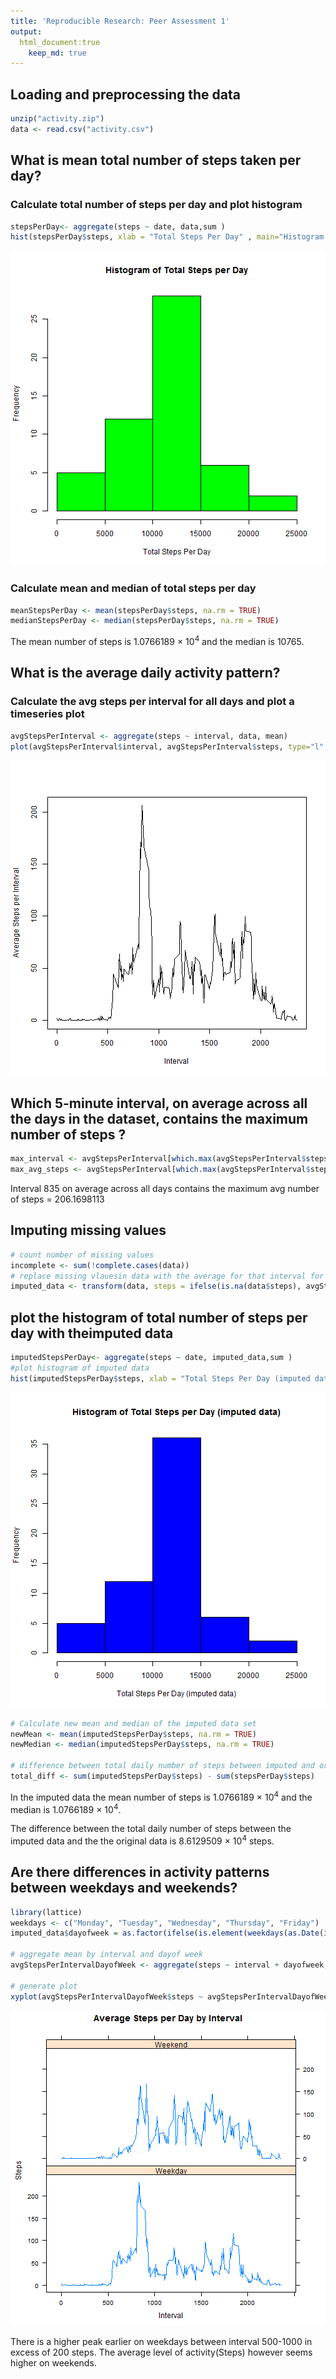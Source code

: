 ```yaml
---
title: 'Reproducible Research: Peer Assessment 1'
output:
  html_document:true
    keep_md: true
---
```



## Loading and preprocessing the data

```r
unzip("activity.zip")
data <- read.csv("activity.csv")
```

## What is mean total number of steps taken per day?

### Calculate total number of steps per day and plot histogram

```r
stepsPerDay<- aggregate(steps ~ date, data,sum )
hist(stepsPerDay$steps, xlab = "Total Steps Per Day" , main="Histogram of Total Steps per Day", col = "green")
```

![plot of chunk unnamed-chunk-2](figure/unnamed-chunk-2-1.png)
### Calculate mean and median of total steps per day

```r
meanStepsPerDay <- mean(stepsPerDay$steps, na.rm = TRUE)
medianStepsPerDay <- median(stepsPerDay$steps, na.rm = TRUE)
```

The mean number of steps is 1.0766189 &times; 10<sup>4</sup> and the median is 10765.

## What is the average daily activity pattern?
### Calculate the avg steps per interval for all days and plot a timeseries plot

```r
avgStepsPerInterval <- aggregate(steps ~ interval, data, mean)
plot(avgStepsPerInterval$interval, avgStepsPerInterval$steps, type="l", ylab = "Average Steps per Interval" , xlab = "Interval")
```

![plot of chunk unnamed-chunk-4](figure/unnamed-chunk-4-1.png)
##  Which 5-minute interval, on average across all the days in the dataset, contains the maximum number of steps ?

```r
max_interval <- avgStepsPerInterval[which.max(avgStepsPerInterval$steps),1]
max_avg_steps <- avgStepsPerInterval[which.max(avgStepsPerInterval$steps),2]
```
Interval 835 on average across all days contains the maximum avg number of steps = 206.1698113

## Imputing missing values


```r
# count number of missing values
incomplete <- sum(!complete.cases(data))
# replace missing vlauesin data with the average for that interval for all days
imputed_data <- transform(data, steps = ifelse(is.na(data$steps), avgStepsPerInterval$steps[match(data$interval, avgStepsPerInterval$interval)], data$steps))
```

## plot the histogram of total number of steps per day with theimputed data

```r
imputedStepsPerDay<- aggregate(steps ~ date, imputed_data,sum )
#plot histogram of imputed data
hist(imputedStepsPerDay$steps, xlab = "Total Steps Per Day (imputed data)" , main="Histogram of Total Steps per Day (imputed data)", col = "blue")
```

![plot of chunk unnamed-chunk-7](figure/unnamed-chunk-7-1.png)

```r
# Calculate new mean and median of the imputed data set
newMean <- mean(imputedStepsPerDay$steps, na.rm = TRUE)
newMedian <- median(imputedStepsPerDay$steps, na.rm = TRUE)

# difference between total daily number of steps between imputed and original data
total_diff <- sum(imputedStepsPerDay$steps) - sum(stepsPerDay$steps)
```

In the imputed data the mean number of steps is 1.0766189 &times; 10<sup>4</sup> and the median is 1.0766189 &times; 10<sup>4</sup>.

The difference between the total daily number of steps between the imputed data and the the original data is 8.6129509 &times; 10<sup>4</sup> steps.

## Are there differences in activity patterns between weekdays and weekends?

```r
library(lattice)
weekdays <- c("Monday", "Tuesday", "Wednesday", "Thursday", "Friday")
imputed_data$dayofweek = as.factor(ifelse(is.element(weekdays(as.Date(imputed_data$date)),weekdays), "Weekday", "Weekend"))

# aggregate mean by interval and dayof week
avgStepsPerIntervalDayofWeek <- aggregate(steps ~ interval + dayofweek, imputed_data , mean)

# generate plot
xyplot(avgStepsPerIntervalDayofWeek$steps ~ avgStepsPerIntervalDayofWeek$interval|avgStepsPerIntervalDayofWeek$dayofweek, main="Average Steps per Day by Interval",xlab="Interval", ylab="Steps",layout=c(1,2), type="l")
```

![plot of chunk unnamed-chunk-8](figure/unnamed-chunk-8-1.png)

There is a higher peak earlier on weekdays between interval 500-1000 in excess of 200 steps. The average level of activity(Steps) however seems higher on weekends.

